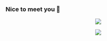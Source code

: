### Nice to meet you 👋

<!--
**storm-cpu/storm-cpu** is a ✨ _special_ ✨ repository because its `README.md` (this file) appears on your GitHub profile.

Here are some ideas to get you started:

- 🔭 I’m currently working on Be Solution
- 🌱 I’m currently learning Hutech Univercity
-->
<p align="center">
  <img src = "giphy.gif">
</p>
<p align="center">
  <img src = "https://github-readme-stats.vercel.app/api?username=storm-cpu&&show_icons=true&title_color=16fced&icon_color=16fced&text_color=e605e7&bg_color=141518">
</p>
